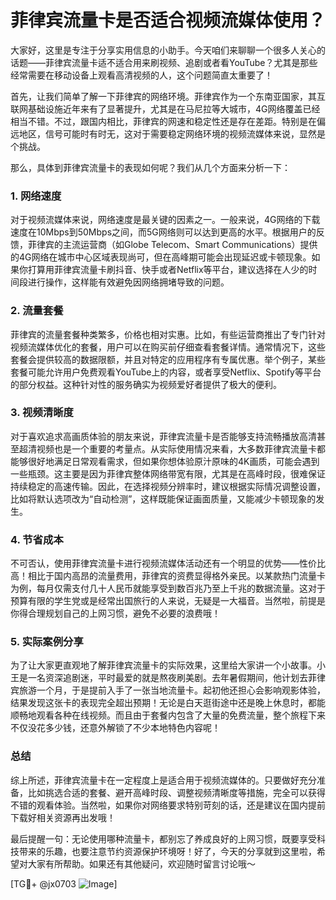 # 菲律宾流量卡是否适合视频流媒体使用？

大家好，这里是专注于分享实用信息的小助手。今天咱们来聊聊一个很多人关心的话题——菲律宾流量卡适不适合用来刷视频、追剧或者看YouTube？尤其是那些经常需要在移动设备上观看高清视频的人，这个问题简直太重要了！

首先，让我们简单了解一下菲律宾的网络环境。菲律宾作为一个东南亚国家，其互联网基础设施近年来有了显著提升，尤其是在马尼拉等大城市，4G网络覆盖已经相当不错。不过，跟国内相比，菲律宾的网速和稳定性还是存在差距。特别是在偏远地区，信号可能时有时无，这对于需要稳定网络环境的视频流媒体来说，显然是个挑战。

那么，具体到菲律宾流量卡的表现如何呢？我们从几个方面来分析一下：

### 1. 网络速度

对于视频流媒体来说，网络速度是最关键的因素之一。一般来说，4G网络的下载速度在10Mbps到50Mbps之间，而5G网络则可以达到更高的水平。根据用户的反馈，菲律宾的主流运营商（如Globe Telecom、Smart Communications）提供的4G网络在城市中心区域表现尚可，但在高峰期可能会出现延迟或卡顿现象。如果你打算用菲律宾流量卡刷抖音、快手或者Netflix等平台，建议选择在人少的时间段进行操作，这样能有效避免因网络拥堵导致的问题。

### 2. 流量套餐

菲律宾的流量套餐种类繁多，价格也相对实惠。比如，有些运营商推出了专门针对视频流媒体优化的套餐，用户可以在购买前仔细查看套餐详情。通常情况下，这些套餐会提供较高的数据限额，并且对特定的应用程序有专属优惠。举个例子，某些套餐可能允许用户免费观看YouTube上的内容，或者享受Netflix、Spotify等平台的部分权益。这种针对性的服务确实为视频爱好者提供了极大的便利。

### 3. 视频清晰度

对于喜欢追求高画质体验的朋友来说，菲律宾流量卡是否能够支持流畅播放高清甚至超清视频也是一个重要的考量点。从实际使用情况来看，大多数菲律宾流量卡都能够很好地满足日常观看需求，但如果你想体验原汁原味的4K画质，可能会遇到一些瓶颈。这主要是因为菲律宾整体网络带宽有限，尤其是在高峰时段，很难保证持续稳定的高速传输。因此，在选择视频分辨率时，建议根据实际情况调整设置，比如将默认选项改为“自动检测”，这样既能保证画面质量，又能减少卡顿现象的发生。

### 4. 节省成本

不可否认，使用菲律宾流量卡进行视频流媒体活动还有一个明显的优势——性价比高！相比于国内高昂的流量费用，菲律宾的资费显得格外亲民。以某款热门流量卡为例，每月仅需支付几十人民币就能享受到数百兆乃至上千兆的数据流量。这对于预算有限的学生党或是经常出国旅行的人来说，无疑是一大福音。当然啦，前提是你得合理规划自己的上网习惯，避免不必要的浪费哦！

### 5. 实际案例分享

为了让大家更直观地了解菲律宾流量卡的实际效果，这里给大家讲一个小故事。小王是一名资深追剧迷，平时最爱的就是熬夜刷美剧。去年暑假期间，他计划去菲律宾旅游一个月，于是提前入手了一张当地流量卡。起初他还担心会影响观影体验，结果发现这张卡的表现完全超出预期！无论是白天逛街途中还是晚上休息时，都能顺畅地观看各种在线视频。而且由于套餐内包含了大量的免费流量，整个旅程下来不仅没花多少钱，还意外解锁了不少本地特色内容呢！

### 总结

综上所述，菲律宾流量卡在一定程度上是适合用于视频流媒体的。只要做好充分准备，比如挑选合适的套餐、避开高峰时段、调整视频清晰度等措施，完全可以获得不错的观看体验。当然啦，如果你对网络要求特别苛刻的话，还是建议在国内提前下载好相关资源再出发哦！

最后提醒一句：无论使用哪种流量卡，都别忘了养成良好的上网习惯，既要享受科技带来的乐趣，也要注意节约资源保护环境呀！好了，今天的分享就到这里啦，希望对大家有所帮助。如果还有其他疑问，欢迎随时留言讨论哦～

[TG💪+ @jx0703 ![Image](https://github.com/user-attachments/assets/dbca1d08-cadb-493c-b0ec-ad6f7a83f270)]
